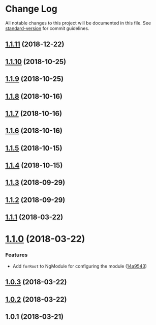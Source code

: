 # Change Log

All notable changes to this project will be documented in this file. See [standard-version](https://github.com/conventional-changelog/standard-version) for commit guidelines.

<a name="1.1.11"></a>
## [1.1.11](https://github.com/chancezeus/angular-laravel-echo/compare/v1.1.10...v1.1.11) (2018-12-22)



<a name="1.1.10"></a>
## [1.1.10](https://github.com/chancezeus/angular-laravel-echo/compare/v1.1.9...v1.1.10) (2018-10-25)



<a name="1.1.9"></a>
## [1.1.9](https://github.com/chancezeus/angular-laravel-echo/compare/v1.1.8...v1.1.9) (2018-10-25)



<a name="1.1.8"></a>
## [1.1.8](https://github.com/chancezeus/angular-laravel-echo/compare/v1.1.7...v1.1.8) (2018-10-16)



<a name="1.1.7"></a>
## [1.1.7](https://github.com/chancezeus/angular-laravel-echo/compare/v1.1.6...v1.1.7) (2018-10-16)



<a name="1.1.6"></a>
## [1.1.6](https://github.com/chancezeus/angular-laravel-echo/compare/v1.1.5...v1.1.6) (2018-10-16)



<a name="1.1.5"></a>
## [1.1.5](https://github.com/chancezeus/angular-laravel-echo/compare/v1.1.4...v1.1.5) (2018-10-15)



<a name="1.1.4"></a>
## [1.1.4](https://github.com/chancezeus/angular-laravel-echo/compare/v1.1.3...v1.1.4) (2018-10-15)



<a name="1.1.3"></a>
## [1.1.3](https://github.com/chancezeus/angular-laravel-echo/compare/v1.1.2...v1.1.3) (2018-09-29)



<a name="1.1.2"></a>
## [1.1.2](https://github.com/chancezeus/angular-laravel-echo/compare/v1.1.1...v1.1.2) (2018-09-29)



<a name="1.1.1"></a>
## [1.1.1](https://github.com/chancezeus/angular-laravel-echo/compare/v1.1.0...v1.1.1) (2018-03-22)



<a name="1.1.0"></a>
# [1.1.0](https://github.com/chancezeus/angular-laravel-echo/compare/v1.0.3...v1.1.0) (2018-03-22)


### Features

* Add `forRoot` to NgModule for configuring the module ([14a9543](https://github.com/chancezeus/angular-laravel-echo/commit/14a9543))



<a name="1.0.3"></a>
## [1.0.3](https://github.com/chancezeus/angular-laravel-echo/compare/v1.0.2...v1.0.3) (2018-03-22)



<a name="1.0.2"></a>
## [1.0.2](https://github.com/chancezeus/angular-laravel-echo/compare/v1.0.1...v1.0.2) (2018-03-22)



<a name="1.0.1"></a>
## 1.0.1 (2018-03-21)

